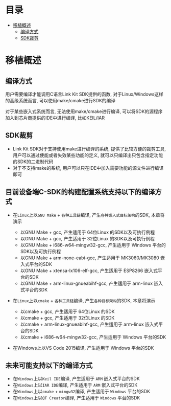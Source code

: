 # <a name="目录">目录</a>
+ [移植概述](#移植概述)
    * [编译方式](#编译方式)
    * [SDK裁剪](#SDK裁剪)

# <a name="移植概述">移植概述</a>
## <a name="编译方式">编译方式</a>
用户需要编译才能调用C语言Link Kit SDK提供的函数, 对于Linux/Windows这样的高级系统而言, 可以使用make/cmake进行SDK的编译

对于某些嵌入式系统而言, 无法使用make/cmake进行编译, 可以将SDK的源程序加入到芯片商提供的IDE中进行编译, 比如KEIL/IAR

## <a name="SDK裁剪">SDK裁剪</a>

+ Link Kit SDK对于支持使用make进行编译的系统, 提供了比较方便的裁剪工具, 用户可以通过使能或者失效某些功能的定义, 就可以只编译出只包含指定功能的SDK的二进制代码
+ 对于不支持make的系统, 用户可以只在IDE中加入需要功能的源文件进行编译即可

目前设备端C-SDK的构建配置系统支持以下的编译方式
---
+ 在`Linux`上以`GNU Make` + `各种工具链`编译, 产生`各种嵌入式目标架构`的SDK, 本章将演示
    * 以GNU Make + gcc, 产生适用于 64位Linux 的SDK以及可执行例程
    * 以GNU Make + gcc, 产生适用于 32位Linux 的SDK以及可执行例程
    * 以GNU Make + i686-w64-mingw32-gcc, 产生适用于 Windows 平台的SDK以及可执行例程
    * 以GNU Make + arm-none-eabi-gcc, 产生适用于 MK3060/MK3080 嵌入式平台的SDK
    * 以GNU Make + xtensa-lx106-elf-gcc, 产生适用于 ESP8266 嵌入式平台的SDK
    * 以GNU Make + arm-linux-gnueabihf-gcc, 产生适用于 arm-linux 嵌入式平台的SDK

+ 在`Linux`上以`cmake` + `各种工具链`编译, 产生`各种目标架构`的SDK, 本章将演示
    * 以cmake + gcc, 产生适用于 64位Linux 的SDK
    * 以cmake + gcc, 产生适用于 32位Linux 的SDK
    * 以cmake + arm-linux-gnueabihf-gcc, 产生适用于 arm-linux 嵌入式平台的SDK
    * 以cmake + i686-w64-mingw32-gcc, 产生适用于 Windows 平台的SDK

+ 在Windows上以VS Code 2015编译, 产生适用于 Windows 平台的SDK

未来可能支持以下的编译方式
---
+ 在`Windows`上以`Keil IDE`编译, 产生适用于 `ARM` 嵌入式平台的SDK
+ 在`Windows`上以`IAR IDE`编译, 产生适用于 `ARM` 嵌入式平台的SDK
+ 在`Windows`上以`cmake` + `mingw32`编译, 产生适用于 `Windows` 平台的SDK
+ 在`Windows`上以`QT Creator`编译, 产生适用于 `Windows` 平台的SDK
